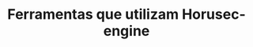 ---
title: Ferramentas que utilizam Horusec-engine
weight: 52
description: Nesta seção, você vai encontrar aqui informações sobre as ferramentas que utilizam Horusec-engine. 
---